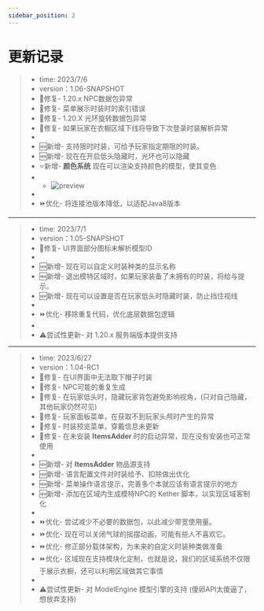 ```yaml
---
sidebar_position: 2
---
```


# 更新记录
> - time: 2023/7/6
> - version：1.06-SNAPSHOT
> - 🔄修复- 1.20.x NPC数据包异常
> - 🔄修复- 菜单展示时装时的索引错误
> - 🔄修复- 1.20.X 光环旋转数据包异常
> - 🔄修复- 如果玩家在衣橱区域下线将导致下次登录时装解析异常
> -
> - 🆕新增- 支持限时时装，可给予玩家指定期限的时装。
> - 🆕新增- 现在在开启低头隐藏时，光环也可以隐藏
> - ⭐新增- **颜色系统** 现在可以渲染支持颜色的模型，使其变色
> - - ![preview](/res/color.png)
> -
> - ⏩优化- 将连接池版本降低，以适配Java8版本

---

> - time: 2023/7/1
> - version：1.05-SNAPSHOT
> - 🔄修复- UI界面部分图标未解析模型ID
> -
> - 🆕新增- 现在可以自定义时装种类的显示名称
> - 🆕新增- 退出模特区域时，如果玩家装备了未拥有的时装，将给与提示。
> - 🆕新增- 现在可以设置是否在玩家低头时隐藏时装，防止挡住视线
> -
> - ⏩优化- 移除重复代码，优化底层数据包逻辑
> - 
> - ⚠️尝试性更新- 对 1.20.x 服务端版本提供支持

---

> - time: 2023/6/27
> - version：1.04-RC1
> - 🔄修复- 在UI界面中无法取下帽子时装
> - 🔄修复- NPC可能的重复生成
> - 🔄修复- 在玩家低头时，隐藏玩家背包避免影响视角，(只对自己隐藏，其他玩家仍然可见)
> - 🔄修复- 玩家面板菜单，在获取不到玩家头颅时产生的异常
> - 🔄修复- 时装预览菜单，穿戴信息未更新
> - 🔄修复- 在未安装 **ItemsAdder** 时的启动异常，现在没有安装也可正常使用
> - 
> - 🆕新增- 对 **ItemsAdder** 物品源支持
> - 🆕新增- 语言配置文件对时装给予、扣除做出优化
> - 🆕新增- 菜单操作语言提示，完善多个本就应该有语言提示的地方
> - 🆕新增- 添加在区域内生成模特NPC的 Kether 脚本，以实现区域客制化
> -
> - ⏩优化- 尝试减少不必要的数据包，以此减少带宽使用量。
> - ⏩优化- 现在可以关闭气球的摇摆动画，可能有些人不喜欢它。
> - ⏩优化- 修正部分载体架构，为未来的自定义时装种类做准备
> - ⏩优化- 区域现在支持模块化定制，也就是说，我们的区域系统不仅限于展示衣橱，还可以利用区域做其它事情
> -
> - ⚠️尝试性更新- 对 ModelEngine 模型引擎的支持 (傻卵API太傻逼了，想放弃支持)